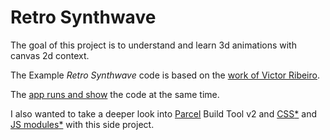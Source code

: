 # Retro Synthwave

The goal of this project is to understand and learn 3d animations with canvas 2d context.

The Example _Retro Synthwave_ code is based on the [work of Victor Ribeiro](https://github.com/victorqribeiro/retroSynthwave).

The [app runs and show](http://retro-synthwave.vercel.app/) the code at the same time.

I also wanted to take a deeper look into [Parcel](https://parceljs.org/) Build Tool v2 and [CSS](https://github.com/css-modules/css-modules)[*](https://parceljs.org/languages/css/#css-modules) and [JS modules](https://developer.mozilla.org/en-US/docs/Web/JavaScript/Guide/Modules)[*](https://parceljs.org/blog/rc0/#differential-bundling) with this side project.
